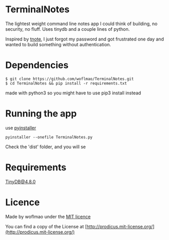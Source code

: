 # TerminalNotes

The lightest weight command line notes app I could think of building, no security, no fluff. Uses tinydb and a couple lines of python.

Inspired by [tnote](https://github.com/tasdikrahman/tnote/tree/master), I just forgot my password and got frustrated one day and wanted to build something without authentication.

# Dependencies

``` 
$ git clone https://github.com/woflmao/TerminalNotes.git
$ cd TerminalNotes && pip install -r requirements.txt
```

made with python3 so you might have to use pip3 install instead

# Running the app

use [pyinstaller](https://pyinstaller.org/en/stable/installation.html)

```
pyinstaller --onefile TerminalNotes.py
```

Check the 'dist' folder, and you will se 

# Requirements

TinyDB@4.8.0


# Licence

Made by woflmao under the [MIT licence](https://prodicus.mit-license.org/)

You can find a copy of the License at [http://prodicus.mit-license.org/](http://prodicus.mit-license.org/)